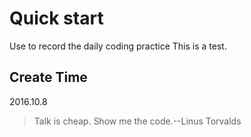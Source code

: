 # Quick start
Use to record the daily coding practice
This is a test.


## Create Time
2016.10.8

> Talk is cheap. Show me the code.--Linus Torvalds
